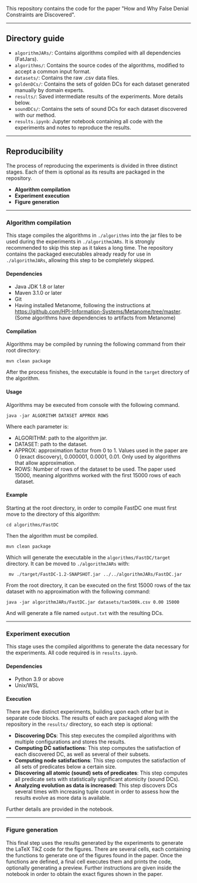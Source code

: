 This repository contains the code for the paper "How and Why False Denial Constraints are Discovered".

--------------------

## Directory guide

* ```algorithmJARs/```: Contains algorithms compiled with all dependencies (FatJars). 
* ```algorithms/```: Contains the source codes of the algorithms, modified to accept a common input format. 
* ```datasets/```: Contains the raw .csv data files. 
* ```goldenDCs/```: Contains the sets of golden DCs for each dataset generated manually by domain experts. 
* ```results/```: Saved intermediate results of the experiments. More details below. 
* ```soundDCs/```: Contains the sets of sound DCs for each dataset discovered with our method. 
* ```results.ipynb```: Jupyter notebook containing all code with the experiments and notes to reproduce the results. 
--------------------

## Reproducibility

The process of reproducing the experiments is divided in three distinct stages. Each of them is optional as its results are packaged in the repository.

* **Algorithm compilation**
* **Experiment execution**
* **Figure generation**

--------------------

### Algorithm compilation

This stage compiles the algorithms in ```./algorithms``` into the jar files to be used during the experiments in ```./algorithmJARs```. It is strongly recommended to skip this step as it takes a long time. The repository contains the packaged executables already ready for use in ```./algorithmJARs```, allowing this step to be completely skipped.
#### Dependencies
* Java JDK 1.8 or later
* Maven 3.1.0 or later
* Git
* Having installed Metanome, following the instructions at https://github.com/HPI-Information-Systems/Metanome/tree/master. (Some algorithms have dependencies to artifacts from Metanome)

#### Compilation

Algorithms may be compiled by running the following command from their root directory:

```mvn clean package```

After the process finishes, the executable is found in the ```target``` directory of the algorithm.

#### Usage

Algorithms may be executed from console with the following command.

```java -jar ALGORITHM DATASET APPROX ROWS```

Where each parameter is:

* ALGORITHM: path to the algorithm jar.
* DATASET: path to the dataset.
* APPROX: approximation factor from 0 to 1. Values used in the paper are 0 (exact discovery), 0.000001, 0.0001, 0.01. Only used by algorithms that allow approximation.
* ROWS: Number of rows of the dataset to be used. The paper used 15000, meaning algorithms worked with the first 15000 rows of each dataset.

#### Example

Starting at the root directory, in order to compile FastDC one must first move to the directory of this algorithm:

```cd algorithms/FastDC```

Then the algorithm must be compiled.

```mvn clean package```

Which will generate the executable in the ```algorithms/FastDC/target``` directory. It can be moved to ```./algorithmJARs``` with:

``` mv ./target/FastDC-1.2-SNAPSHOT.jar ../../algorithmJARs/FastDC.jar```

From the root directory, it can be executed on the first 15000 rows of the tax dataset with no approximation with the following command:

```java -jar algorithmJARs/FastDC.jar datasets/tax500k.csv 0.00 15000```

And will generate a file named ```output.txt``` with the resulting DCs.

--------------------

### Experiment execution

This stage uses the compiled algorithms to generate the data necessary for the experiments. All code required is in ```results.ipynb```.

#### Dependencies
* Python 3.9 or above
* Unix/WSL

#### Execution

There are five distinct experiments, building upon each other but in separate code blocks. The results of each are packaged along with the repository in the ```results/``` directory, so each step is optional:

* **Discovering DCs**: This step executes the compiled algorithms with multiple configurations and stores the results.
* **Computing DC satisfactions**: This step computes the satisfaction of each discovered DC, as well as several of their subsets.
* **Computing node satisfactions**: This step computes the satisfaction of all sets of predicates below a certain size.
* **Discovering all atomic (sound) sets of predicates**: This step computes all predicate sets with statistically significant atomicity (sound DCs).
* **Analyzing evolution as data is increased**: This step discovers DCs several times with increasing tuple count in order to assess how the results evolve as more data is available.
  
Further details are provided in the notebook.

--------------------

### Figure generation

This final step uses the results generated by the experiments to generate the LaTeX TikZ code for the figures. There are several cells, each containing the functions to generate one of the figures found in the paper. Once the functions are defined, a final cell executes them and prints the code, optionally generating a preview. Further instructions are given inside the notebook in order to obtain the exact figures shown in the paper.

